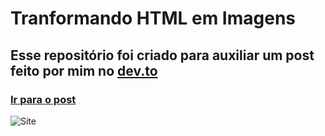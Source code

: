 # Tranformando HTML em Imagens

## Esse repositório foi criado para auxiliar um post feito por mim no [dev.to](https://dev.to/)
### [Ir para o post](https://dev.to/cjuniordev/transformando-html-em-imagens-2k5e)

![Site](./site.gif)

